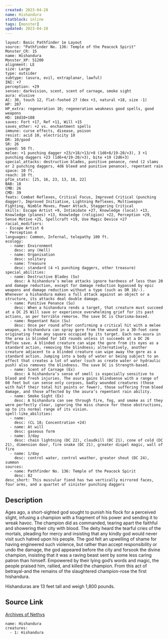 ```yaml
---
created: 2023-04-28
name: Hishandura
statblock: inline
tags: [monster]
updated: 2023-04-28
---
```

```statblock
layout: Basic Pathfinder 1e Layout
source: "Pathfinder No. 136: Temple of the Peacock Spirit"
Monster_CR: 15
name: Hishandura
Monster_XP: 51200
alignment: LE
size: Large
type: outsider
subtype: (asura, evil, extraplanar, lawful)
INI: +7
perception: +29
senses: darkvision, scent, scent of carnage, smoke sight
aura: elusive
AC: 30, touch 12, flat-footed 27 (dex +3, natural +18, size -1)
HP: 207
HP_extra: regeneration 10; regeneration weakness good spells, good weapons
HD: 18d10+108
saves: Fort +17, Ref +11, Will +15
saves_other: +2 vs. enchantment spells
immune: curse effects, disease, poison
resist: acid 10, electricity 10
DR: 10/good
SR: 26
speed: 50 ft.
melee: +1 punching dagger +23/+18/+13/+8 (1d6+8/19-20/×3), 3 +1 punching daggers +23 (1d6+4/19-20/×3), bite +19 (2d6+3)
special_attacks: destructive blades, punitive penance, rend (2 slams or 2 punching daggers, 4d6 bleed and punitive penance), repentant rain
space: 10 ft.
reach: 10 ft.
pf1e_stats: [25, 16, 23, 13, 18, 22]
BAB: 18
CMB: 26
CMD: 39
feats: Combat Reflexes, Critical Focus, Improved Critical (punching dagger), Improved Initiative, Lightning Reflexes, Multiweapon Fighting, Nimble Moves, Power Attack, Staggering Critical
skills: Escape Artist +9, Intimidate +27, Knowledge (local) +13, Knowledge (planes) +13, Knowledge (religion) +22, Perception +29, Sense Motive +25, Spellcraft +19, Use Magic Device +27
racial_modifiers:
- Escape Artist 6
- Perception 4
languages: Common, Infernal, telepathy 100 ft.
ecology:
  - name: Environment
    desc: any (Hell)
  - name: Organisation
    desc: solitary
  - name: Treasure
    desc: standard (4 +1 punching daggers, other treasure)
special_abilities:
  - name: Destructive Blades (Su)
    desc: A hishandura’s melee attacks ignore hardness of less than 20 and damage reduction, except for damage reduction bypassed by epic weapons and damage reduction without a type (such as DR 10/-). Whenever a hishandura makes a full attack against an object or a structure, its attacks deal double damage.
  - name: Punitive Penance (Su)
    desc: When a hishandura rends a target, that creature must succeed at a DC 25 Will save or experience overwhelming grief for its past actions, as per terrible remorse. The save DC is Charisma-based.
  - name: Repentant Rain (Su)
    desc: Once per round after confirming a critical hit with a melee weapon, a hishandura can spray gore from the wound in a 30-foot cone originating from any square occupied by its target. Each non-asura in the area is blinded for 1d3 rounds unless it succeeds at a DC 26 Reflex save. A blinded creature can wipe the gore from its eyes as a standard action, removing the blindness; alternatively, another creature adjacent to a blinded creature can wipe away the gore as a standard action. Jumping into a body of water or being subject to an effect that creates a lot of water (such as create water or hydraulic push) also removes the blindness. The save DC is Strength-based.
  - name: Scent of Carnage (Ex)
    desc: A hishandura’s sense of smell is especially sensitive to blood and fresh injuries. The asura gains blindsense with a range of 60 feet but can sense only corpses, badly wounded creatures (those with half their total hit points or fewer), those suffering from bleed damage, and those affected by the asura’s repentant rain ability.
  - name: Smoke Sight (Ex)
    desc: A hishandura can see through fire, fog, and smoke as if they were perfectly clear, ignoring the miss chance for these obstructions, up to its normal range of its vision.
spell-like_abilities:
  - name:
    desc: (CL 18; Concentration +24)
  - name: At will
    desc: gaseous form
  - name: 3/day
    desc: chain lightning (DC 22), cloudkill (DC 21), cone of cold (DC 21), dimension door, fire snake (DC 21), greater dispel magic, wall of fire
  - name: 1/day
    desc: control water, control weather, greater shout (DC 24), summon
sources:
  - name: Pathfinder No. 136: Temple of the Peacock Spirit
    desc: 82
desc_short: This muscular fiend has two vertically mirrored faces, four arms, and a quartet of sinister punching daggers
```
## Description
Ages ago, a short-sighted god sought to punish his flock for a perceived slight, infusing a champion with a fragment of his power and sending it to wreak havoc. The champion did as commanded, tearing apart the faithful and showering their city with blood. The deity heard the tearful cries of the mortals, pleading for mercy and insisting that any kindly god would never visit such hatred upon his people. The god felt an upwelling of shame for having engineered such violence, but rather than accept responsibility or undo the damage, the god appeared before the city and forsook the divine champion, insisting that it was a raving beast sent by some less caring patron than himself. Empowered by their lying god’s words and magic, the people praised him, rallied, and killed the champion. From this act of betrayal-and the remains of the slaughtered champion-rose the first hishandura.

 Hishanduras are 13 feet tall and weigh 1,800 pounds.
## Source Link
[Archives of Nethys](https://aonprd.com/MonsterDisplay.aspx?ItemName=Hishandura)
```encounter-table
name: Hishandura
creatures:
  - 1: Hishandura
```
